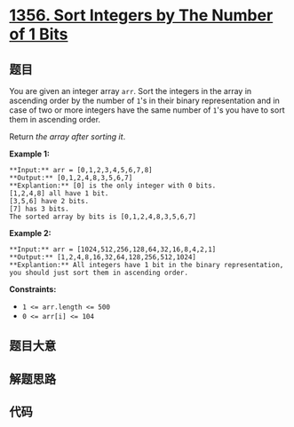 # [1356. Sort Integers by The Number of 1 Bits](https://leetcode.com/problems/sort-integers-by-the-number-of-1-bits)

## 题目

You are given an integer array `arr`. Sort the integers in the array in
ascending order by the number of `1`'s in their binary representation and in
case of two or more integers have the same number of `1`'s you have to sort
them in ascending order.

Return _the array after sorting it_.



**Example 1:**

    
    
    **Input:** arr = [0,1,2,3,4,5,6,7,8]
    **Output:** [0,1,2,4,8,3,5,6,7]
    **Explantion:** [0] is the only integer with 0 bits.
    [1,2,4,8] all have 1 bit.
    [3,5,6] have 2 bits.
    [7] has 3 bits.
    The sorted array by bits is [0,1,2,4,8,3,5,6,7]
    

**Example 2:**

    
    
    **Input:** arr = [1024,512,256,128,64,32,16,8,4,2,1]
    **Output:** [1,2,4,8,16,32,64,128,256,512,1024]
    **Explantion:** All integers have 1 bit in the binary representation, you should just sort them in ascending order.
    



**Constraints:**

  * `1 <= arr.length <= 500`
  * `0 <= arr[i] <= 104`


## 题目大意

## 解题思路

## 代码

```javascript

```
